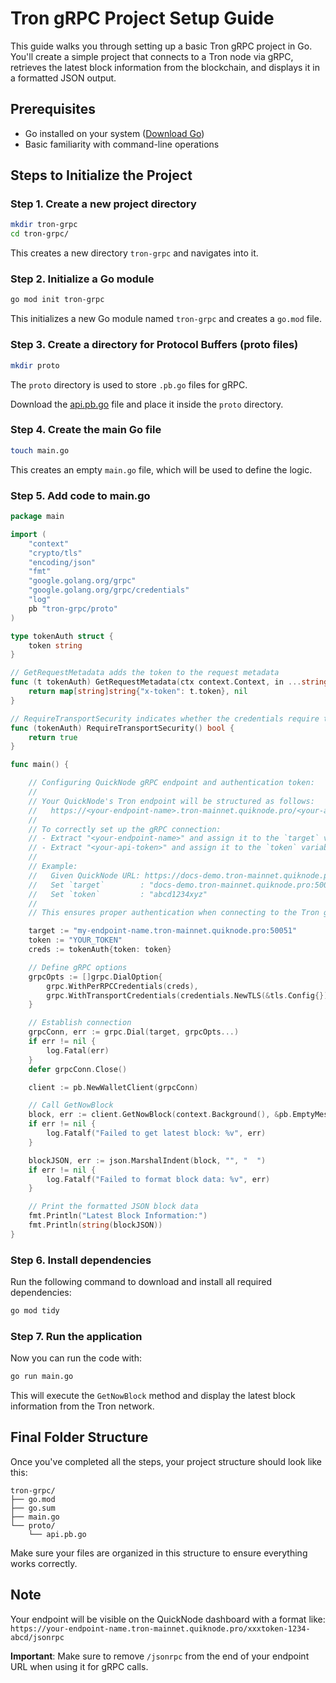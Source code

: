 # Tron gRPC Project Setup Guide

This guide walks you through setting up a basic Tron gRPC project in Go. You'll create a simple project that connects to a Tron node via gRPC, retrieves the latest block information from the blockchain, and displays it in a formatted JSON output.

## Prerequisites

- Go installed on your system ([Download Go](https://golang.org/dl/))
- Basic familiarity with command-line operations

## Steps to Initialize the Project

### Step 1. Create a new project directory

```bash
mkdir tron-grpc
cd tron-grpc/
```

This creates a new directory `tron-grpc` and navigates into it.

### Step 2. Initialize a Go module

```bash
go mod init tron-grpc
```

This initializes a new Go module named `tron-grpc` and creates a `go.mod` file.

### Step 3. Create a directory for Protocol Buffers (proto files)

```bash
mkdir proto
```

The `proto` directory is used to store `.pb.go` files for gRPC.

Download the [api.pb.go](https://github.com/quiknode-labs/qn-guide-examples/tron/protobuf-file/api.pb.go) file and place it inside the `proto` directory.

### Step 4. Create the main Go file

```bash
touch main.go
```

This creates an empty `main.go` file, which will be used to define the logic.

### Step 5. Add code to main.go

```go
package main

import (
	"context"
	"crypto/tls"
	"encoding/json"
	"fmt"
	"google.golang.org/grpc"
	"google.golang.org/grpc/credentials"
	"log"
	pb "tron-grpc/proto"
)

type tokenAuth struct {
	token string
}

// GetRequestMetadata adds the token to the request metadata
func (t tokenAuth) GetRequestMetadata(ctx context.Context, in ...string) (map[string]string, error) {
	return map[string]string{"x-token": t.token}, nil
}

// RequireTransportSecurity indicates whether the credentials require transport security
func (tokenAuth) RequireTransportSecurity() bool {
	return true
}

func main() {

    // Configuring QuickNode gRPC endpoint and authentication token:
    //
    // Your QuickNode's Tron endpoint will be structured as follows:
    //   https://<your-endpoint-name>.tron-mainnet.quiknode.pro/<your-api-token>
    //
    // To correctly set up the gRPC connection:
    // - Extract "<your-endpoint-name>" and assign it to the `target` variable, appending ":50051" (the gRPC port).
    // - Extract "<your-api-token>" and assign it to the `token` variable.
    //
    // Example:
    //   Given QuickNode URL: https://docs-demo.tron-mainnet.quiknode.pro/abcd1234xyz
    //   Set `target`        : "docs-demo.tron-mainnet.quiknode.pro:50051"
    //   Set `token`         : "abcd1234xyz"
    //
    // This ensures proper authentication when connecting to the Tron gRPC.

	target := "my-endpoint-name.tron-mainnet.quiknode.pro:50051"
	token := "YOUR_TOKEN"
	creds := tokenAuth{token: token}

	// Define gRPC options
	grpcOpts := []grpc.DialOption{
		grpc.WithPerRPCCredentials(creds),
		grpc.WithTransportCredentials(credentials.NewTLS(&tls.Config{})),
	}

	// Establish connection
	grpcConn, err := grpc.Dial(target, grpcOpts...)
	if err != nil {
		log.Fatal(err)
	}
	defer grpcConn.Close()

	client := pb.NewWalletClient(grpcConn)

	// Call GetNowBlock
	block, err := client.GetNowBlock(context.Background(), &pb.EmptyMessage{})
	if err != nil {
		log.Fatalf("Failed to get latest block: %v", err)
	}

	blockJSON, err := json.MarshalIndent(block, "", "  ")
	if err != nil {
		log.Fatalf("Failed to format block data: %v", err)
	}

	// Print the formatted JSON block data
	fmt.Println("Latest Block Information:")
	fmt.Println(string(blockJSON))
}

```

### Step 6. Install dependencies

Run the following command to download and install all required dependencies:

```bash
go mod tidy
```

### Step 7. Run the application

Now you can run the code with:

```bash
go run main.go
```

This will execute the `GetNowBlock` method and display the latest block information from the Tron network.

## Final Folder Structure

Once you've completed all the steps, your project structure should look like this:

```
tron-grpc/
├── go.mod
├── go.sum
├── main.go
└── proto/
    └── api.pb.go
```

Make sure your files are organized in this structure to ensure everything works correctly.

## Note

Your endpoint will be visible on the QuickNode dashboard with a format like: `https://your-endpoint-name.tron-mainnet.quiknode.pro/xxxtoken-1234-abcd/jsonrpc`

**Important**: Make sure to remove `/jsonrpc` from the end of your endpoint URL when using it for gRPC calls.